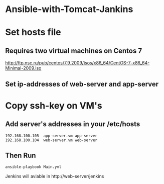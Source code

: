 # Ansible-with-Tomcat-Jankins

# Set hosts file

## Requires two virtual machines on Centos 7

http://ftp.nsc.ru/pub/centos/7.9.2009/isos/x86_64/CentOS-7-x86_64-Minimal-2009.iso

## Set ip-addresses of web-server and app-server

# Copy ssh-key on VM's

## Add server's addresses in your /etc/hosts 
```
192.168.100.105  app-server.vm app-server
192.168.100.104  web-server.vm web-server
```
## Then Run
```
ansible-playbook Main.yml
```

Jenkins will aviable in http://web-server/jenkins
